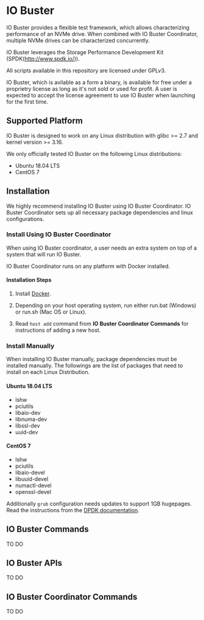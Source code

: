 # IO Buster

IO Buster provides a flexible test framework, which allows characterizing
performance of an NVMe drive. When combined with IO Buster Coordinator, multiple
NVMe drives can be characterized concurrently.

IO Buster leverages the Storage Performance Development Kit
(SPDK(http://www.spdk.io/)).

All scripts available in this repository are licensed under GPLv3.

IO Buster, which is avilable as a form a binary, is available for free under a
proprietry license as long as it's not sold or used for profit. A user is
expected to accept the license agreement to use IO Buster when launching for the
first time.

## Supported Platform

IO Buster is designed to work on any Linux distribution with glibc >= 2.7 and
kernel version >= 3.16.

We only officially tested IO Buster on the following Linux distributions:
- Ubuntu 18.04 LTS
- CentOS 7

## Installation

We highly recommend installing IO Buster using IO Buster Coordinator. IO Buster
Coordinator sets up all necessary package dependencies and linux configurations.

### Install Using IO Buster Coordinator

When using IO Buster coordinator, a user needs an extra system on top of a
system that will run IO Buster.

IO Buster Coordinator runs on any platform with Docker installed.

#### Installation Steps

1. Install [Docker](https://docs.docker.com/install/).

1. Depending on your host operating system, run either run.bat (Windows) or
run.sh (Mac OS or Linux).

1. Read `host add` command from **IO Buster Coordinator Commands** for
instructions of adding a new host.

### Install Manually

When installing IO Buster manually, package dependencies must be installed 
manually. The followings are the list of packages that need to install on each
Linux Distribution.

#### Ubuntu 18.04 LTS

- lshw
- pciutils
- libaio-dev
- libnuma-dev
- libssl-dev
- uuid-dev

#### CentOS 7

- lshw
- pciutils
- libaio-devel
- libuuid-devel
- numactl-devel
- openssl-devel

Additionally `grub` configuration needs updates to support 1GB hugepages.
Read the instructions from the [DPDK documentation](https://rb.gy/gu7jpd).

## IO Buster Commands

TO DO

## IO Buster APIs

TO DO

## IO Buster Coordinator Commands

TO DO
